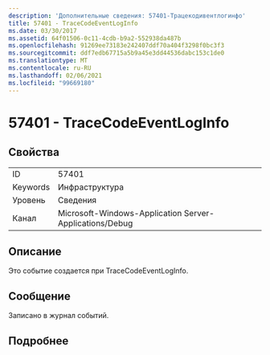 ```yaml
---
description: 'Дополнительные сведения: 57401-Трацекодивентлогинфо'
title: 57401 - TraceCodeEventLogInfo
ms.date: 03/30/2017
ms.assetid: 64f01506-0c11-4cdb-b9a2-552938da487b
ms.openlocfilehash: 91269ee73183e242407ddf70a404f3298f0bc3f3
ms.sourcegitcommit: ddf7edb67715a5b9a45e3dd44536dabc153c1de0
ms.translationtype: MT
ms.contentlocale: ru-RU
ms.lasthandoff: 02/06/2021
ms.locfileid: "99669180"
---
```

# <a name="57401---tracecodeeventloginfo"></a>57401 - TraceCodeEventLogInfo

## <a name="properties"></a>Свойства  
  
|||  
|-|-|  
|ID|57401|  
|Keywords|Инфраструктура|  
|Уровень|Сведения|  
|Канал|Microsoft-Windows-Application Server-Applications/Debug|  
  
## <a name="description"></a>Описание  

 Это событие создается при TraceCodeEventLogInfo.  
  
## <a name="message"></a>Сообщение  

 Записано в журнал событий.  
  
## <a name="details"></a>Подробнее
